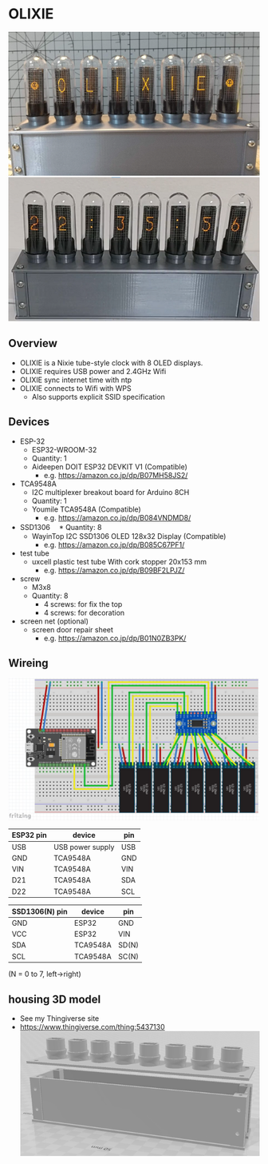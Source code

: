 # OLIXIE

![image1](image/OLIXIE_image0.png) ![image2](image/OLIXIE_image1.png)

## Overview
* OLIXIE is a Nixie tube-style clock with 8 OLED displays.
* OLIXIE requires USB power and 2.4GHz Wifi
* OLIXIE sync internet time with ntp
* OLIXIE connects to Wifi with WPS
   * Also supports explicit SSID specification
   
## Devices
* ESP-32
  * ESP32-WROOM-32 
  * Quantity: 1
  * Aideepen DOIT ESP32 DEVKIT V1 (Compatible)
    * e.g. https://amazon.co.jp/dp/B07MH58JS2/
* TCA9548A
  * I2C multiplexer breakout board for Arduino 8CH
  * Quantity: 1
  * Youmile TCA9548A (Compatible)
    * e.g. https://amazon.co.jp/dp/B084VNDMD8/
* SSD1306
　* Quantity: 8
  * WayinTop I2C SSD1306 OLED 128x32 Display (Compatible)
    * e.g. https://amazon.co.jp/dp/B085C67PF1/
* test tube
  * uxcell plastic test tube With cork stopper 20x153 mm
    * e.g. https://amazon.co.jp/dp/B09BF2LPJZ/
* screw
  * M3x8
  * Quantity: 8
    * 4 screws: for fix the top
    * 4 screws: for decoration
* screen net (optional)
  * screen door repair sheet
    * e.g. https://amazon.co.jp/dp/B01N0ZB3PK/
## Wireing
![wireing](image/wireing.png)

| ESP32 pin	| device | pin |
| ---- | ---- | ---- | 
| USB | USB power supply | USB |
| GND | TCA9548A | GND |
| VIN | TCA9548A | VIN |
| D21 | TCA9548A | SDA |
| D22 | TCA9548A | SCL |
  
| SSD1306(N) pin	| device | pin |
| ---- | ---- | ---- |
| GND | ESP32 | GND |
| VCC | ESP32 | VIN |
| SDA | TCA9548A | SD(N) |
| SCL | TCA9548A | SC(N) |

(N = 0 to 7, left->right)

## housing 3D model
* See my Thingiverse site
* https://www.thingiverse.com/thing:5437130
![housing](image/housing.png)
